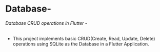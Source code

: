 # Database-
###### Database CRUD operations in Flutter -


 - This project implements basic CRUD(Create, Read, Update, Delete) operations using SQLite as the Database in a Flutter Application.
